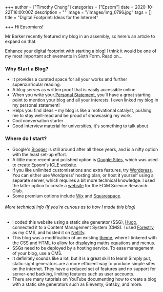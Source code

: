 +++
author = ["Timothy Chung"]
categories = ["Epsom"]
date = 2020-10-22T16:00:00Z
description = ""
image = "/images/img_0796.jpg"
tags = []
title = "Digital Footprint: Ideas for the Internet"

+++
Hi Epsomians!

Mr Barker recently featured my blog in an assembly, so here's an article to expand on that.

Enhance your digital footprint with starting a blog! I think it would be one of my most important achievements in Sixth Form. Read on...

### Why Start a Blog?

* It provides a curated space for all your works and further supercurricular reading.
* A blog serves as written proof that is easily accessible online.
* When you write your[ Personal Statement](https://sites.google.com/epsomcollege.edu.my/igle-student/key-stages/sixth-form/university/personal-statements?pli=1), you'll have a great starting point to mention your blog and all your interests. I even linked my blog in my personal statement!
* Helps you find ideas – my blog is like a motivational catalyst, pushing me to stay well-read and be proud of showcasing my work.
* Cool conversation starter
* Good interview material for universities, it's something to talk about

### Where do I start?

* Google's [Blogger](https://www.blogger.com/about/?bpli=1) is still around after all these years, and is a nifty option with the least set-up effort.
* A little more recent and polished option is [Google Sites](https://sites.google.com/new), which was used to create Epsom's [IGLE website](https://sites.google.com/epsomcollege.edu.my/igle-student/key-stages/sixth-form).
* If you like unlimited customisations and extra features, try [Wordpress](https://wordpress.com/pricing/?ref=logged-out-homepage-lp). You can either use Wordpress' hosting plan, or host it yourself using a separate server, which requires a bit more technical knowledge. I used the latter option to create a [website](http://ecim.scienceontheweb.net/) for the ECiM Science Research Club.
* Some premium options include [Wix](https://www.wix.com/blog) and [Squarespace](https://www.squarespace.com).

###### More technical info (If you're curious as to how I made this blog)

* I coded this website using a static site generator (SSG), [Hugo](https://gohugo.io), connected it to a Content Management System (CMS). I used [Forestry](forestry.io) as my CMS, and hosted it on [Netlify](https://www.netlify.com).
* This blog was a modification of an existing [theme](), where I tinkered with the CSS and HTML to allow for displaying maths equations and menus.
* SSGs need to be deployed by a hosting service. To ease management of your blog, use a CMS.
* It definitely sounds like a lot, but it is a great skill to learn! Simply put, static sight generators are a more efficient way to produce simple sites on the internet. They have a reduced set of features and no support for server-end backing, limiting features such as user accounts.
* There are many tutorials on YouTube documenting how to create a blog with a static site generators such as Eleventy, Gatsby, and more.